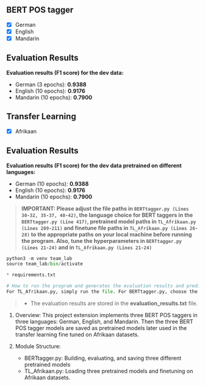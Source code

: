 ## BERT POS tagger

- [x] German
- [x] English
- [x] Mandarin

## Evaluation Results

**Evaluation results (F1 score) for the dev data:**

- German (3 epochs): **0.9388**
- English (10 epochs): **0.9176**
- Mandarin (10 epochs): **0.7900**

## Transfer Learning

- [x] Afrikaan


## Evaluation Results

**Evaluation results (F1 score) for the dev data pretrained on different languages:**

- German (10 epochs): **0.9388**
- English (10 epochs): **0.9176**
- Mandarin (10 epochs): **0.7900**

> **IMPORTANT: Please adjust the file paths in `BERTtagger.py (Lines 30-32, 35-37, 40-42)`, the language choice for BERT taggers in the `BERTtagger.py (Line 417)`, pretrained model paths in `TL_Afrikaan.py (Lines 209-211)` and finetune file paths in `TL_Afrikaan.py (Lines 26-28)`  to the appropriate paths on your local machine before running the program. Also, tune the hyperparameters in `BERTtagger.py (Lines 21-24)` and in `TL_Afrikaan.py (Lines 21-24)`**

```python
python3 -m venv team_lab
source team_lab/bin/activate

* requirements.txt

# How to run the program and generates the evaluation results and predictions
For TL_Afrikaan.py, simply run the file. For BERTtagger.py, choose the language in line 417 and run the file.
```

> - The evaluation results are stored in the **evaluation_results.txt** file.

1. Overview:
   This project extension implements three BERT POS taggers in three languages: German, English, and Mandarin. Then the three BERT POS tagger models are saved as pretrained models later used in the transfer learning fine tuned on Afrikaan datasets.

2. Module Structure:
   - BERTtagger.py: Building, evaluating, and saving three different pretrained models
   - TL_Afrikaan.py: Loading three pretrained models and finetuning on Afrikaan datasets. 
